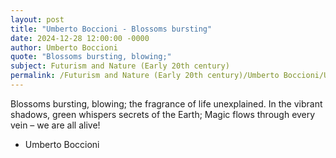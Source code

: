 ```yaml
---
layout: post
title: "Umberto Boccioni - Blossoms bursting"
date: 2024-12-28 12:00:00 -0000
author: Umberto Boccioni
quote: "Blossoms bursting, blowing;"
subject: Futurism and Nature (Early 20th century)
permalink: /Futurism and Nature (Early 20th century)/Umberto Boccioni/Umberto Boccioni - Blossoms bursting
---
```


Blossoms bursting, blowing;
the fragrance of life unexplained.
In the vibrant shadows,
green whispers secrets of the Earth;
Magic flows through every vein –
we are all alive!

- Umberto Boccioni
